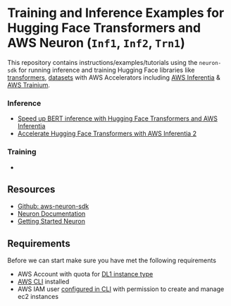 # Training and Inference Examples for Hugging Face Transformers and AWS Neuron (`Inf1`, `Inf2`, `Trn1`)

This repository contains instructions/examples/tutorials using the `neuron-sdk` for running inference and training Hugging Face libraries like [transformers](https://huggingface.co/docs/transformers/index), [datasets](https://huggingface.co/docs/datasets/index) with AWS Accelerators including [AWS Inferentia](https://aws.amazon.com/de/machine-learning/inferentia/) & [AWS Trainium](https://aws.amazon.com/de/machine-learning/trainium/).

### Inference

* [Speed up BERT inference with Hugging Face Transformers and AWS Inferentia](https://www.philschmid.de/huggingface-bert-aws-inferentia)
* [Accelerate Hugging Face Transformers with AWS Inferentia 2]()

### Training

* 

## Resources

* [Github: aws-neuron-sdk](https://github.com/aws-neuron/aws-neuron-sdk)
* [Neuron Documentation](https://awsdocs-neuron.readthedocs-hosted.com/en/latest/frameworks/torch/index.html)
* [Getting Started Neuron](https://awsdocs-neuron.readthedocs-hosted.com/en/latest/general/quick-start/torch-neuron.html)

## Requirements

Before we can start make sure you have met the following requirements

* AWS Account with quota for [DL1 instance type](https://aws.amazon.com/ec2/instance-types/dl1/)
* [AWS CLI](https://docs.aws.amazon.com/cli/latest/userguide/getting-started-install.html) installed
* AWS IAM user [configured in CLI](https://docs.aws.amazon.com/cli/latest/userguide/cli-chap-configure.html) with permission to create and manage ec2 instances
